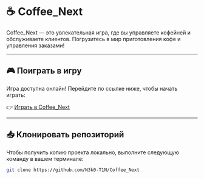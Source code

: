 # ☕ Coffee_Next

Coffee_Next — это увлекательная игра, где вы управляете кофейней и обслуживаете клиентов. Погрузитесь в мир приготовления кофе и управления заказами!

---

## 🎮 Поиграть в игру

Игра доступна онлайн! Перейдите по ссылке ниже, чтобы начать играть:

👉 [Играть в Coffee_Next](https://gx.games/games/w3t0hd/coffeenext/)

---

## 📥 Клонировать репозиторий

Чтобы получить копию проекта локально, выполните следующую команду в вашем терминале:

```bash
git clone https://github.com/N3k0-T1N/Coffee_Next
